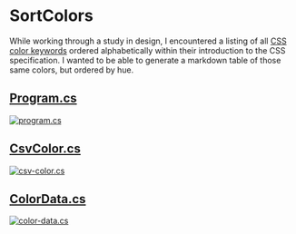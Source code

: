 # SortColors

While working through a study in design, I encountered a listing of all [CSS color keywords](https://developer.mozilla.org/en-US/docs/Learn/CSS/Building_blocks/Values_and_units#Color) ordered alphabetically within their introduction to the CSS specification. I wanted to be able to generate a markdown table of those same colors, but ordered by hue.

## [Program.cs](./Program.cs)

[![program.cs](https://user-images.githubusercontent.com/14102723/84313624-caf62700-ab34-11ea-9cc1-c3ed6d3e39b7.png)](https://user-images.githubusercontent.com/14102723/84313624-caf62700-ab34-11ea-9cc1-c3ed6d3e39b7.png)

## [CsvColor.cs](./CsvColor.cs)

[![csv-color.cs](https://user-images.githubusercontent.com/14102723/84313626-cb8ebd80-ab34-11ea-9f2b-d31c7c385261.png)](https://user-images.githubusercontent.com/14102723/84313626-cb8ebd80-ab34-11ea-9f2b-d31c7c385261.png)

## [ColorData.cs](./ColorData.cs)

[![color-data.cs](https://user-images.githubusercontent.com/14102723/84313625-caf62700-ab34-11ea-960c-256e0562e6de.png)](https://user-images.githubusercontent.com/14102723/84313625-caf62700-ab34-11ea-960c-256e0562e6de.png)
